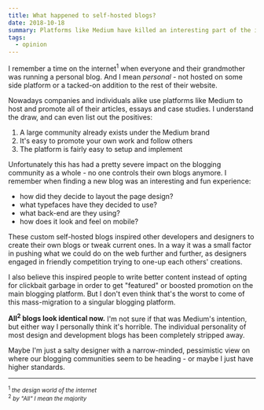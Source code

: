 ```yaml
---
title: What happened to self-hosted blogs?
date: 2018-10-18
summary: Platforms like Medium have killed an interesting part of the internet
tags:
  - opinion
---
```


I remember a time on the internet<sup>1</sup> when everyone and their grandmother was running a personal blog. And I mean *personal* - not hosted on some side platform or a tacked-on addition to the rest of their website.

Nowadays companies and individuals alike use platforms like Medium to host and promote all of their articles, essays and case studies. I understand the draw, and can even list out the positives:

1. A large community already exists under the Medium brand
2. It's easy to promote your own work and follow others
3. The platform is fairly easy to setup and implement

Unfortunately this has had a pretty severe impact on the blogging community as a whole - no one controls their own blogs anymore. I remember when finding a new blog was an interesting and fun experience:

- how did they decide to layout the page design?
- what typefaces have they decided to use?
- what back-end are they using?
- how does it look and feel on mobile?

These custom self-hosted blogs inspired other developers and designers to create their own blogs or tweak current ones. In a way it was a small factor in pushing what we could do on the web further and further, as designers engaged in friendly competition trying to one-up each others' creations.

I also believe this inspired people to write better content instead of opting for clickbait garbage in order to get "featured" or boosted promotion on the main blogging platform. But I don't even think that's the worst to come of this mass-migration to a singular blogging platform.

**All<sup>2</sup> blogs look identical now.** I'm not sure if that was Medium's intention, but either way I personally think it's horrible. The individual personality of most design and development blogs has been completely stripped away.

Maybe I'm just a salty designer with a narrow-minded, pessimistic view on where our blogging communities seem to be heading - or maybe I just have higher standards.


<hr>

<small><sup>1</sup> <i>the design world of the internet</i><br/></small>
<small><sup>2</sup> <i>by "All" I mean the majority</i></small>